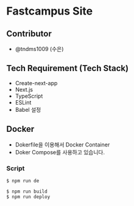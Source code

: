 # Fastcampus Site
## Contributor
- @tndms1009 (수은)

## Tech Requirement (Tech Stack)
- Create-next-app
- Next.js
- TypeScript
- ESLint
- Babel 설정 

## Docker
- Dokerfile을 이용해서 Docker Container
- Doker Compose를 사용하고 있습니다.

### Script
```
$ npm run de
```

```
$ npm run build
$ npm run deploy
```
